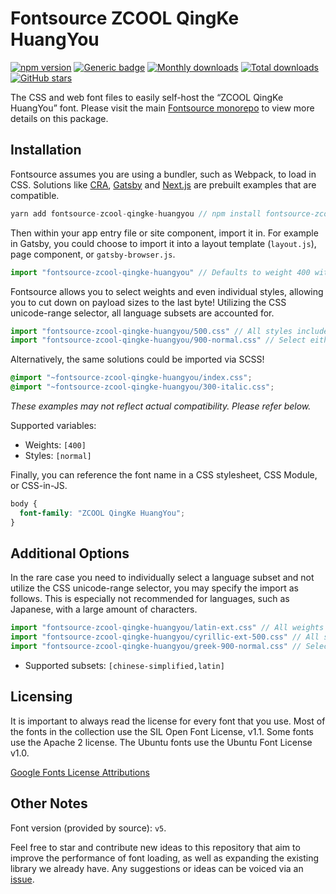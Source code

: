 # Fontsource ZCOOL QingKe HuangYou

[![npm version](https://badge.fury.io/js/fontsource-zcool-qingke-huangyou.svg)](https://www.npmjs.com/package/fontsource-zcool-qingke-huangyou) [![Generic badge](https://img.shields.io/badge/fontsource-passing-brightgreen)](https://github.com/fontsource/fontsource) [![Monthly downloads](https://badgen.net/npm/dm/fontsource-zcool-qingke-huangyou)](https://github.com/fontsource/fontsource) [![Total downloads](https://badgen.net/npm/dt/fontsource-zcool-qingke-huangyou)](https://github.com/fontsource/fontsource) [![GitHub stars](https://img.shields.io/github/stars/DecliningLotus/fontsource.svg?style=social&label=Star)](https://github.com/fontsource/fontsource/stargazers)

The CSS and web font files to easily self-host the “ZCOOL QingKe HuangYou” font. Please visit the main [Fontsource monorepo](https://github.com/fontsource/fontsource) to view more details on this package.

## Installation

Fontsource assumes you are using a bundler, such as Webpack, to load in CSS. Solutions like [CRA](https://create-react-app.dev/), [Gatsby](https://www.gatsbyjs.org/) and [Next.js](https://nextjs.org/) are prebuilt examples that are compatible.

```javascript
yarn add fontsource-zcool-qingke-huangyou // npm install fontsource-zcool-qingke-huangyou
```

Then within your app entry file or site component, import it in. For example in Gatsby, you could choose to import it into a layout template (`layout.js`), page component, or `gatsby-browser.js`.

```javascript
import "fontsource-zcool-qingke-huangyou" // Defaults to weight 400 with all styles included.
```

Fontsource allows you to select weights and even individual styles, allowing you to cut down on payload sizes to the last byte! Utilizing the CSS unicode-range selector, all language subsets are accounted for.

```javascript
import "fontsource-zcool-qingke-huangyou/500.css" // All styles included.
import "fontsource-zcool-qingke-huangyou/900-normal.css" // Select either normal or italic.
```

Alternatively, the same solutions could be imported via SCSS!

```scss
@import "~fontsource-zcool-qingke-huangyou/index.css";
@import "~fontsource-zcool-qingke-huangyou/300-italic.css";
```

_These examples may not reflect actual compatibility. Please refer below._

Supported variables:

- Weights: `[400]`
- Styles: `[normal]`

Finally, you can reference the font name in a CSS stylesheet, CSS Module, or CSS-in-JS.

```css
body {
  font-family: "ZCOOL QingKe HuangYou";
}
```

## Additional Options

In the rare case you need to individually select a language subset and not utilize the CSS unicode-range selector, you may specify the import as follows. This is especially not recommended for languages, such as Japanese, with a large amount of characters.

```javascript
import "fontsource-zcool-qingke-huangyou/latin-ext.css" // All weights and styles included.
import "fontsource-zcool-qingke-huangyou/cyrillic-ext-500.css" // All styles included.
import "fontsource-zcool-qingke-huangyou/greek-900-normal.css" // Select either normal or italic.
```

- Supported subsets: `[chinese-simplified,latin]`

## Licensing

It is important to always read the license for every font that you use.
Most of the fonts in the collection use the SIL Open Font License, v1.1. Some fonts use the Apache 2 license. The Ubuntu fonts use the Ubuntu Font License v1.0.

[Google Fonts License Attributions](https://fonts.google.com/attribution)

## Other Notes

Font version (provided by source): `v5`.

Feel free to star and contribute new ideas to this repository that aim to improve the performance of font loading, as well as expanding the existing library we already have. Any suggestions or ideas can be voiced via an [issue](https://github.com/fontsource/fontsource/issues).
